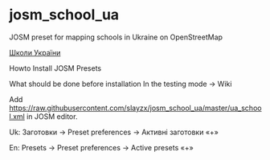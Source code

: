 # josm_school_ua
JOSM preset for mapping schools in Ukraine on OpenStreetMap

[Школи України](https://wiki.openstreetmap.org/wiki/Uk:%D0%A8%D0%BA%D0%BE%D0%BB%D0%B8_%D0%A3%D0%BA%D1%80%D0%B0%D1%97%D0%BD%D0%B8)

Howto Install JOSM Presets

What should be done before installation In the testing mode -> Wiki

Add https://raw.githubusercontent.com/slayzx/josm_school_ua/master/ua_school.xml in JOSM editor.

Uk: Заготовки -> Preset preferences -> Активні заготовки «+»

En: Presets -> Preset preferences -> Active presets «+»
